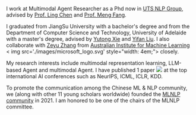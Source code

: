  
I work at Multimodal Agent Researcher as a Phd now in [UTS NLP Group](https://utsnlp.github.io/), advised by [Prof. Ling Chen](https://profiles.uts.edu.au/Ling.Chen) and [Prof. Meng Fang](https://mengf1.github.io/). 


I graduated from JiangSu University with a bachelor's degree and from the Department of Computer Science and Technology,  University of Adelaide with a master's degree, advised by [Yutong Xie](https://scholar.google.com/citations?user=ddDL9HMAAAAJ&hl=zh-CN) and [Yifan Liu](https://scholar.google.com/citations?user=ksQ4JnQAAAAJ&hl=zh-CN). I also collaborate with  [Zeyu Zhang](https://steve-zeyu-zhang.github.io/) from [Australian Institute for Machine Learning](https://www.adelaide.edu.au/aiml/) < img src='./images/microsoft_logo.svg' style="width: 4em;"> closely.



My research interests include multimodal representation learning, LLM-based Agent and multimodal Agent. I have published 1 paper <a href='https://scholar.google.com/citations?user=4FA6C0AAAAAJ'><img src="https://img.shields.io/endpoint?logo=Google%20Scholar&url=https%3A%2F%2Fcdn.jsdelivr.net%2Fgh%2FRayeRen%2Frayeren.github.io@google-scholar-stats%2Fgs_data_shieldsio.json&labelColor=f6f6f6&color=9cf&style=flat&label=citations"></a> at the top international AI conferences such as NeurIPS, ICML, ICLR, KDD. 

To promote the communication among the Chinese ML & NLP community, we (along with other 11 young scholars worldwide) founded the [MLNLP community](https://space.bilibili.com/168887299) in 2021. I am honored to be one of the chairs of the MLNLP committee.
